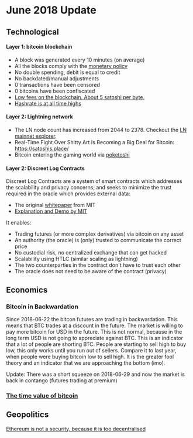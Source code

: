 # June 2018 Update

## Technological

#### Layer 1: bitcoin blockchain

* A block was generated every 10 minutes (on average)
* All the blocks comply with the [monetary policy](https://en.bitcoin.it/w/images/en/4/42/Controlled_supply-supply_over_block_height.png)
* No double spending, debit is equal to credit
* No backdated/manual adjustments
* 0 transactions have been censored
* 0 bitcoins have been confiscated
* [Low fees on the blockchain. About 5 satoshi per byte.](https://jochen-hoenicke.de/queue/#0,all)
* [Hashrate is at all time highs](https://bitcoinwisdom.com/bitcoin/difficulty)

#### Layer 2: Lightning network

* The LN node count has increased from 2044 to 2378. Checkout the [LN mainnet explorer](https://lnmainnet.gaben.win/).
* Real-Time Fight Over Shitty Art Is Becoming a Big Deal for Bitcoin: https://satoshis.place/
* Bitcoin entering the gaming world via [poketoshi](https://poketoshi.com/)

#### Layer 2: Discreet Log Contracts

Discreet Log Contracts are a system of smart contracts which addresses the scalability and privacy concerns; and seeks to minimize the trust required in the oracle which provides external data:

* The original [whitepaper](https://adiabat.github.io/dlc.pdf) from MIT
* [Explanation and Demo by MIT](https://www.youtube.com/watch?v=2VAPotcB9Dc&t=69s)

It enables:
* Trading futures (or more complex derivatives) via bitcoin on any asset
* An authority (the oracle) is (only) trusted to communicate the correct price
* No custodial risk, no centralized exchange that can get hacked
* Scalability using HTLC (similar scaling as lightning)
* The two counterparties in the contract don't have to trust each other
* The oracle does not need to be aware of the contract (privacy)

## Economics

### Bitcoin in Backwardation

Since 2018-06-22 the bitcon futures are trading in backwardation. This means that BTC trades at a discount in the future. The market is willing to pay more bitcoin for USD in the future. This is not normal, because in the long term USD is not going to appreciate against BTC. This is an indicator that a lot of people are shorting BTC. People are starting to sell high to buy low, this only works until you run out of sellers. Compare it to last year, when people were buying bitcoin low to sell high. It is the greater fool theory and an indicator that we are approaching the bottom (imo).

Update: There was a short squeeze on 2018-06-29 and now the market is back in contango (futures trading at premium)

### [The time value of bitcoin](https://medium.com/@timevalueofbtc/the-time-value-of-bitcoin-3807b91f02d2)

## Geopolitics
[Ethereum is not a security, because it is too decentralised](https://www.washingtonpost.com/amphtml/news/the-switch/wp/2018/06/14/bitcoin-and-ether-shouldnt-be-regulated-like-stocks-and-bonds-a-top-sec-official-says/?noredirect=on)
